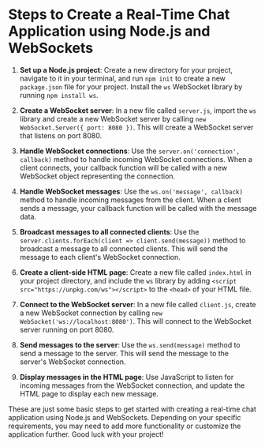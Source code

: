 # Steps to Create a Real-Time Chat Application using Node.js and WebSockets

1. **Set up a Node.js project**: Create a new directory for your project, navigate to it in your terminal, and run `npm init` to create a new `package.json` file for your project. Install the `ws` WebSocket library by running `npm install ws`.

2. **Create a WebSocket server**: In a new file called `server.js`, import the `ws` library and create a new WebSocket server by calling `new WebSocket.Server({ port: 8080 })`. This will create a WebSocket server that listens on port 8080.

3. **Handle WebSocket connections**: Use the `server.on('connection', callback)` method to handle incoming WebSocket connections. When a client connects, your callback function will be called with a new WebSocket object representing the connection.

4. **Handle WebSocket messages**: Use the `ws.on('message', callback)` method to handle incoming messages from the client. When a client sends a message, your callback function will be called with the message data.

5. **Broadcast messages to all connected clients**: Use the `server.clients.forEach(client => client.send(message))` method to broadcast a message to all connected clients. This will send the message to each client's WebSocket connection.

6. **Create a client-side HTML page**: Create a new file called `index.html` in your project directory, and include the `ws` library by adding `<script src="https://unpkg.com/ws"></script>` to the `<head>` of your HTML file.

7. **Connect to the WebSocket server**: In a new file called `client.js`, create a new WebSocket connection by calling `new WebSocket('ws://localhost:8080')`. This will connect to the WebSocket server running on port 8080.

8. **Send messages to the server**: Use the `ws.send(message)` method to send a message to the server. This will send the message to the server's WebSocket connection.

9. **Display messages in the HTML page**: Use JavaScript to listen for incoming messages from the WebSocket connection, and update the HTML page to display each new message.

These are just some basic steps to get started with creating a real-time chat application using Node.js and WebSockets. Depending on your specific requirements, you may need to add more functionality or customize the application further. Good luck with your project!
